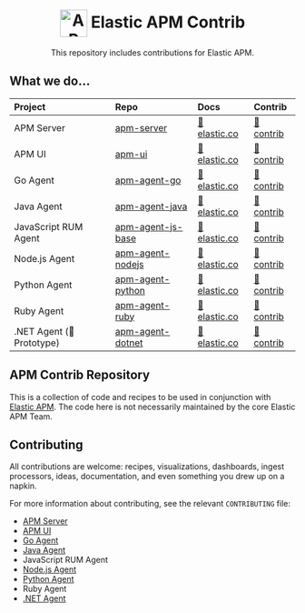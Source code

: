 <h1 align='center'><img src='https://s3.brnbw.com/icon-apm-bb-hVa5dfgvZw.svg' alt='APM' width='48' valign='middle' /> Elastic APM Contrib</h1>

<p align='center'>This repository includes contributions for Elastic APM.</p>

## What we do…

| Project                   | Repo                  | Docs                                    | Contrib
| :-                        | :-                    | :-                                      | :-
| APM Server                | [apm-server][]        | [📘 elastic.co][apm-server-docs]        | [📂 contrib](apm-server)
| APM UI                    | [apm-ui][]            | [📘 elastic.co][apm-ui-docs]            | [📂 contrib](apm-ui)
| Go Agent                  | [apm-agent-go][]      | [📘 elastic.co][apm-agent-go-docs]      | [📂 contrib](apm-agent-go)
| Java Agent                | [apm-agent-java][]    | [📘 elastic.co][apm-agent-java-docs]    | [📂 contrib](apm-agent-java)
| JavaScript RUM Agent      | [apm-agent-js-base][] | [📘 elastic.co][apm-agent-js-base-docs] | [📂 contrib](apm-agent-js-base)
| Node.js Agent             | [apm-agent-nodejs][]  | [📘 elastic.co][apm-agent-nodejs-docs]  | [📂 contrib](apm-agent-nodejs)
| Python Agent              | [apm-agent-python][]  | [📘 elastic.co][apm-agent-python-docs]  | [📂 contrib](apm-agent-python)
| Ruby Agent                | [apm-agent-ruby][]    | [📘 elastic.co][apm-agent-ruby-docs]    | [📂 contrib](apm-agent-ruby)
| .NET Agent (🚧 Prototype) | [apm-agent-dotnet][]  | [📘 elastic.co][apm-agent-dotnet-docs]  | [📂 contrib](apm-agent-dotnet)

## APM Contrib Repository

This is a collection of code and recipes to be used in conjunction with [Elastic APM](https://www.elastic.co/solutions/apm). The code here is not necessarily maintained by the core Elastic APM Team. 

## Contributing

All contributions are welcome: recipes, visualizations, dashboards, ingest processors, ideas, documentation, and even something you drew up on a napkin.

For more information about contributing, see the relevant `CONTRIBUTING` file:

* [APM Server](https://github.com/elastic/apm-server/blob/master/CONTRIBUTING.md)
* [APM UI](https://github.com/elastic/kibana/blob/master/CONTRIBUTING.md)
* [Go Agent](https://github.com/elastic/apm-agent-go/blob/master/CONTRIBUTING.md)
* [Java Agent](https://github.com/elastic/apm-agent-java/blob/master/CONTRIBUTING.md)
* JavaScript RUM Agent
* [Node.js Agent](https://github.com/elastic/apm-agent-nodejs/blob/master/CONTRIBUTING.md)
* [Python Agent](https://github.com/elastic/apm-agent-python/blob/master/CONTRIBUTING.md)
* Ruby Agent
* [.NET Agent](https://github.com/elastic/apm-agent-dotnet/blob/master/CONTRIBUTING.md)


[apm-server]: https://github.com/elastic/apm-server
[apm-server-docs]: https://www.elastic.co/guide/en/apm/server/current/index.html

[apm-ui]: https://github.com/elastic/kibana/tree/master/x-pack/plugins/apm
[apm-ui-docs]: https://www.elastic.co/guide/en/kibana/current/xpack-apm.html

[apm-agent-go]: https://github.com/elastic/apm-agent-go
[apm-agent-go-docs]: https://www.elastic.co/guide/en/apm/agent/go/current/index.html

[apm-agent-java]: https://github.com/elastic/apm-agent-java
[apm-agent-java-docs]: https://www.elastic.co/guide/en/apm/agent/java/current/index.html

[apm-agent-js-base]: https://github.com/elastic/apm-agent-js-base
[apm-agent-js-base-docs]: https://www.elastic.co/guide/en/apm/agent/js-base/current/index.html

[apm-agent-nodejs]: https://github.com/elastic/apm-agent-nodejs
[apm-agent-nodejs-docs]: https://www.elastic.co/guide/en/apm/agent/nodejs/current/index.html

[apm-agent-python]: https://github.com/elastic/apm-agent-python
[apm-agent-python-docs]: https://www.elastic.co/guide/en/apm/agent/python/current/index.html

[apm-agent-ruby]: https://github.com/elastic/apm-agent-ruby
[apm-agent-ruby-docs]: https://www.elastic.co/guide/en/apm/agent/ruby/current/index.html

[apm-agent-dotnet-docs]: https://www.elastic.co/guide/en/apm/agent/dotnet/current/index.html
[apm-agent-dotnet]: https://github.com/elastic/apm-agent-dotnet
